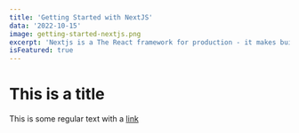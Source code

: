 ```yaml
---
title: 'Getting Started with NextJS'
data: '2022-10-15'
image: getting-started-nextjs.png
excerpt: 'Nextjs is a The React framework for production - it makes building fullstack Applications',
isFeatured: true
---
```


# This is a title

This is some regular text with a [link](https://google.com)
